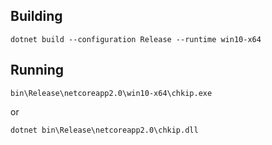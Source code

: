 ## Building

```
dotnet build --configuration Release --runtime win10-x64
```

## Running

```
bin\Release\netcoreapp2.0\win10-x64\chkip.exe
```

or

```
dotnet bin\Release\netcoreapp2.0\chkip.dll
```
